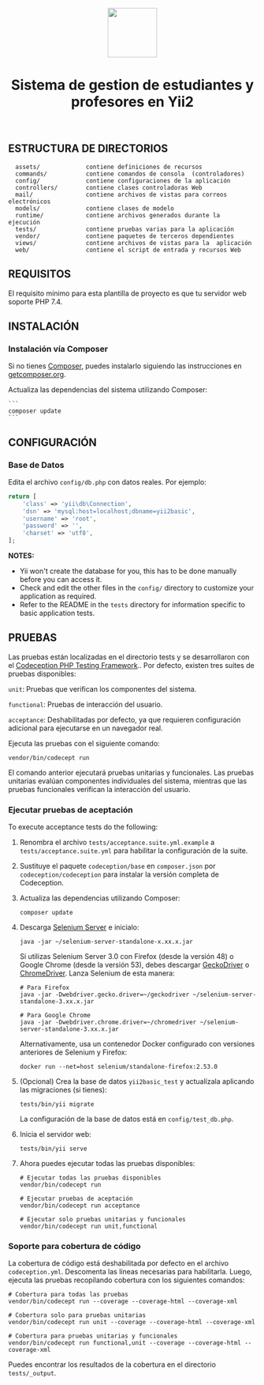 <p align="center"> <a href="https://github.com/yiisoft" target="_blank"> <img src="https://avatars0.githubusercontent.com/u/993323" height="100px"> </a> <h1 align="center">Sistema de gestion de estudiantes y profesores en Yii2</h1> <br> </p>

ESTRUCTURA DE DIRECTORIOS
-------------------

      assets/             contiene definiciones de recursos
      commands/           contiene comandos de consola  (controladores)
      config/             contiene configuraciones de la aplicación
      controllers/        contiene clases controladoras Web
      mail/               contiene archivos de vistas para correos  electrónicos
      models/             contiene clases de modelo
      runtime/            contiene archivos generados durante la  ejecución
      tests/              contiene pruebas varias para la aplicación
      vendor/             contiene paquetes de terceros dependientes
      views/              contiene archivos de vistas para la  aplicación 
      web/                contiene el script de entrada y recursos Web

REQUISITOS
------------

El requisito mínimo para esta plantilla de proyecto es que tu servidor web soporte PHP 7.4.

INSTALACIÓN
------------

### Instalación vía Composer

Si no tienes [Composer](https://getcomposer.org/), puedes instalarlo siguiendo las instrucciones en [getcomposer.org](https://getcomposer.org/doc/00-intro.md#installation-nix).

Actualiza las dependencias del sistema utilizando Composer:

    ```
    composer update  
    ```

CONFIGURACIÓN
-------------

### Base de Datos

Edita el archivo `config/db.php` con datos reales. Por ejemplo:

```php
return [
    'class' => 'yii\db\Connection',
    'dsn' => 'mysql:host=localhost;dbname=yii2basic',
    'username' => 'root',
    'password' => '',
    'charset' => 'utf8',
];
```

**NOTES:**

- Yii won't create the database for you, this has to be done manually before you can access it.
- Check and edit the other files in the `config/` directory to customize your application as required.
- Refer to the README in the `tests` directory for information specific to basic application tests.

PRUEBAS
-------

Las pruebas están localizadas en el directorio tests y se desarrollaron con el [Codeception PHP Testing Framework](https://codeception.com/).. Por defecto, existen tres suites de pruebas disponibles:

`unit`: Pruebas que verifican los componentes del sistema.

`functional`: Pruebas de interacción del usuario.

`acceptance`: Deshabilitadas por defecto, ya que requieren configuración adicional para ejecutarse en un navegador real.

Ejecuta las pruebas con el siguiente comando:

```
vendor/bin/codecept run
```

El comando anterior ejecutará pruebas unitarias y funcionales. Las pruebas unitarias evalúan componentes individuales del sistema, mientras que las pruebas funcionales verifican la interacción del usuario.

### Ejecutar pruebas de aceptación

To execute acceptance tests do the following:  

1. Renombra el archivo `tests/acceptance.suite.yml.example` a `tests/acceptance.suite.yml` para habilitar la configuración de la suite.

2. Sustituye el paquete `codeception/base` en `composer.json` por `codeception/codeception` para instalar la versión completa de Codeception.

3. Actualiza las dependencias utilizando Composer:

    ```
    composer update  
    ```

4. Descarga [Selenium Server](https://www.seleniumhq.org/download/) e inicialo:

    ```
    java -jar ~/selenium-server-standalone-x.xx.x.jar
    ```

    Si utilizas Selenium Server 3.0 con Firefox (desde la versión 48) o Google Chrome (desde la versión 53), debes descargar [GeckoDriver](https://github.com/mozilla/geckodriver/releases) o [ChromeDriver](https://sites.google.com/a/chromium.org/chromedriver/downloads). Lanza Selenium de esta manera:

    ```
    # Para Firefox
    java -jar -Dwebdriver.gecko.driver=~/geckodriver ~/selenium-server-standalone-3.xx.x.jar
    
    # Para Google Chrome
    java -jar -Dwebdriver.chrome.driver=~/chromedriver ~/selenium-server-standalone-3.xx.x.jar
    ```

    Alternativamente, usa un contenedor Docker configurado con versiones anteriores de Selenium y Firefox:

    ```
    docker run --net=host selenium/standalone-firefox:2.53.0
    ```

5. (Opcional) Crea la base de datos `yii2basic_test` y actualízala aplicando las migraciones (si tienes):

   ```
   tests/bin/yii migrate
   ```

   La configuración de la base de datos está en `config/test_db.php`.

6. Inicia el servidor web:

    ```
    tests/bin/yii serve
    ```

7. Ahora puedes ejecutar todas las pruebas disponibles:

   ```
   # Ejecutar todas las pruebas disponibles
   vendor/bin/codecept run

   # Ejecutar pruebas de aceptación
   vendor/bin/codecept run acceptance

   # Ejecutar solo pruebas unitarias y funcionales
   vendor/bin/codecept run unit,functional
   ```

### Soporte para cobertura de código

La cobertura de código está deshabilitada por defecto en el archivo `codeception.yml`. Descomenta las líneas necesarias para habilitarla. Luego, ejecuta las pruebas recopilando cobertura con los siguientes comandos:

```
# Cobertura para todas las pruebas
vendor/bin/codecept run --coverage --coverage-html --coverage-xml

# Cobertura solo para pruebas unitarias
vendor/bin/codecept run unit --coverage --coverage-html --coverage-xml

# Cobertura para pruebas unitarias y funcionales
vendor/bin/codecept run functional,unit --coverage --coverage-html --coverage-xml
```

Puedes encontrar los resultados de la cobertura en el directorio `tests/_output`.
